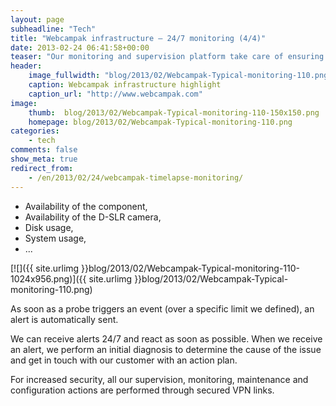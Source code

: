 ```yaml
---
layout: page
subheadline: "Tech"
title: "Webcampak infrastructure – 24/7 monitoring (4/4)"
date: 2013-02-24 06:41:58+00:00
teaser: "Our monitoring and supervision platform take care of ensuring that all Webcampak components operate properly, by checking:"
header:
    image_fullwidth: "blog/2013/02/Webcampak-Typical-monitoring-110.png"
    caption: Webcampak infrastructure highlight
    caption_url: "http://www.webcampak.com"
image:
    thumb:  blog/2013/02/Webcampak-Typical-monitoring-110-150x150.png
    homepage: blog/2013/02/Webcampak-Typical-monitoring-110.png
categories:
    - tech
comments: false
show_meta: true
redirect_from:
    - /en/2013/02/24/webcampak-timelapse-monitoring/
---
```


  * Availability of the component,
  * Availability of the D-SLR camera,
  * Disk usage,
  * System usage,
  * ...

[![]({{ site.urlimg }}blog/2013/02/Webcampak-Typical-monitoring-110-1024x956.png)]({{ site.urlimg }}blog/2013/02/Webcampak-Typical-monitoring-110.png)

As soon as a probe triggers an event (over a specific limit we defined), an alert is automatically sent.

We can receive alerts 24/7 and react as soon as possible. When we receive an alert, we perform an initial diagnosis to determine the cause of the issue and get in touch with our customer with an action plan.

For increased security, all our supervision, monitoring, maintenance and configuration actions are performed through secured VPN links.
